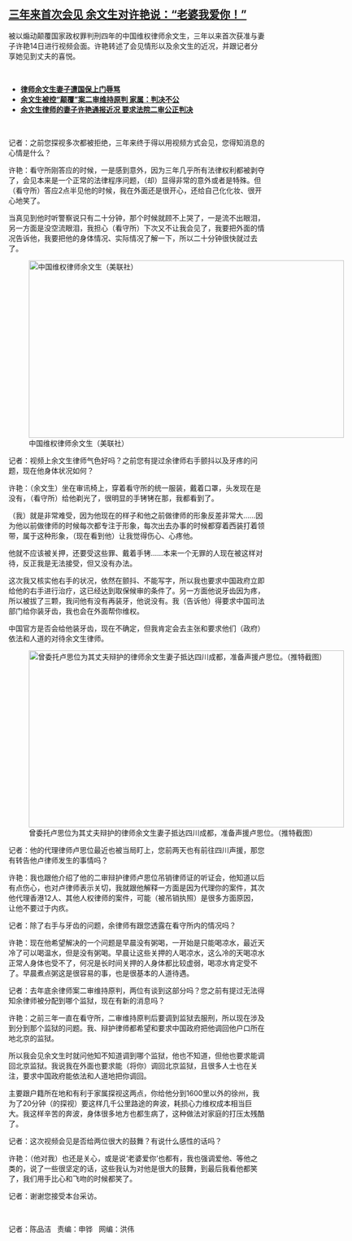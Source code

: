 <!--1610654700000-->
[三年来首次会见    余文生对许艳说：“老婆我爱你！”](https://www.rfa.org/mandarin/yataibaodao/renquanfazhi/cm-01142021105302.html)
------

<p></p><p>被以煽动颠覆国家政权罪判刑四年的中国维权律师余文生，三年以来首次获准与妻子许艳<span>14</span><span><span>日</span></span>进行视频会面。许艳转述了会见情形以及余文生的近况，并跟记者分享她见到丈夫的喜悦。<span></span></p><p><br/></p><ul><li><a href="https://www.rfa.org/mandarin/yataibaodao/renquanfazhi/gf1-01122021065227.html"><strong>律师余文生妻子遭国保上门辱骂</strong></a></li><li><strong><a href="https://www.rfa.org/mandarin/yataibaodao/renquanfazhi/gf2-12282020131415.html">余文生被控“颠覆”案二审维持原判 家属：判决不公</a></strong></li><li><strong><a href="https://www.rfa.org/mandarin/Xinwen/9-12162020123456.html">余文生律师的妻子许艳通报近况 要求法院二审公正判决</a></strong></li></ul><p><br/></p><p><span>记者：之前您探视多次都被拒绝，三年来终于得以用视频方式会见，您得知消息的心情是什么？</span></p><p><span><span>许艳：看守所刚答应的时候，一是感到意外，因为三年几乎所有法律权利都被剥夺了，会见本来是一个正常的法律程序问题，（却）显得非常的意外或者是特殊。但（看守所）答应</span>2点半见他的时候，我在外面还是很开心，还给自己化化妆、很开心地笑了。</span></p><p><span><span>当真见到他时听警察说只有二十</span>分钟，那个时候就顾不上哭了，一是流不出眼泪，另一方面是没空流眼泪，我担心（看守所）下次又不让我会见了，我要把外面的情况告诉他，我要把他的身体情况、实际情况了解一下，所以二十分钟很快就过去了。</span></p><p><span><figure class="image-richtext image-inline captioned" style="width:620px;"><img alt="中国维权律师余文生（美联社）" height="349" src="https://www.rfa.org/mandarin/yataibaodao/renquanfazhi/cm-01142021105302.html/cm0114b.jpg/@@images/c59f59ab-dea8-44a2-a4dd-7ffcafcb52eb.jpeg" title="cm0114b.jpg" width="620"/><figcaption class="image-caption">中国维权律师余文生（美联社）</figcaption><small></small></figure></span></p><p><span>记者：视频上余文生律师气色好吗？之前您有提过余律师右手颤抖以及牙疼的问题，现在他身体状况如何？</span></p><p><span>许艳：（余文生）坐在审讯椅上，穿着看守所的统一服装，戴着口罩，头发现在是没有，（看守所）给他剃光了，很明显的手铐铐在那，我都看到了。</span></p><p><span>（我）就是非常难受，因为他现在的样子和他之前做律师的形象反差非常大……因为他以前做律师的时候每次都专注于形象，每次出去办事的时候都穿着西装打着领带，属于这种形象，（现在看到他）让我觉得伤心、心疼他。</span></p><p><span>他就不应该被关押，还要受这些罪、戴着手铐……本来一个无罪的人现在被这样对待，反正我是无法接受，但又没有办法。</span></p><p><span>这次我又核实他右手的状况，依然在颤抖、不能写字，所以我也要求中国政府立即给他的右手进行治疗，这已经达到取保候审的条件了。另一方面他说牙齿因为疼，所以被拔了三颗，我问他有没有再装牙，他说没有。我（告诉他）得要求中国司法部门给你装牙齿，我也会在外面帮你维权。</span></p><p><span>中国官方是否会给他装牙齿，现在不确定，但我肯定会去主张和要求他们（政府）依法和人道的对待余文生律师。</span></p><p><span><figure class="image-richtext image-inline captioned" style="width:620px;"><img alt="曾委托卢思位为其丈夫辩护的律师余文生妻子抵达四川成都，准备声援卢思位。（推特截图）" height="348" src="https://www.rfa.org/mandarin/yataibaodao/renquanfazhi/cm-01142021105302.html/cm0114.jpg/@@images/0f3449d2-aa78-4c4c-bd23-c9c91505865c.jpeg" title="cm0114.jpg" width="620"/><figcaption class="image-caption">曾委托卢思位为其丈夫辩护的律师余文生妻子抵达四川成都，准备声援卢思位。（推特截图）</figcaption><small></small></figure></span></p><p><span>记者：他的代理律师卢思位最近也被当局盯上，您前两天也有前往四川声援，那您有转告他卢律师发生的事情吗？</span></p><p><span><span>许艳：我也跟他介绍了他的二审辩护律师卢思位吊销律师证的听证会，他知道以后有点伤心，也对卢律师表示关切，我就跟他解释一方面是因为代理你的案件，其次他代理香港</span>12人、其他人权律师的案件，可能（被吊销执照）是很多方面原因，让他不要过于内疚。</span></p><p><span>记者：除了右手与牙齿的问题，余律师有跟您透露在看守所内的情况吗？</span></p><p><span>许艳：现在他希望解决的一个问题是早晨没有粥喝，一开始是只能喝凉水，最近天冷了可以喝温水，但是没有粥喝。早晨让这些关押的人喝凉水，这么冷的天喝凉水正常人身体也受不了，何况是长时间关押的人身体都比较虚弱，喝凉水肯定受不了。早晨煮点粥这是很容易的事，也是很基本的人道待遇。</span></p><p><span>记者：去年底余律师案二审维持原判，两位有谈到这部分吗？您之前有提过无法得知余律师被分配到哪个监狱，现在有新的消息吗？</span></p><p><span>许艳：之前三年一直在看守所，二审维持原判后要调到监狱去服刑，所以现在涉及到分到那个监狱的问题。我、辩护律师都希望和要求中国政府把他调回他户口所在地北京的监狱。</span></p><p><span>所以我会见余文生时就问他知不知道调到哪个监狱，他也不知道，但他也要求能调回北京监狱。我说我在外面也要求能（将你）调回北京监狱，且很多人士也在关注，要求中国政府能依法和人道地把你调回。</span></p><p><span><span>主要跟户籍所在地和有利于家属探视这两点，你给他分到</span>1600里以外的徐州，我为了20分钟（的探视）要这样几千公里路途的奔波，耗损心力维权成本相当巨大。我这样辛苦的奔波，身体很多地方也都生病了，这种做法对家庭的打压太残酷了。</span></p><p><span>记者：这次视频会见是否给两位很大的鼓舞？有说什么感性的话吗？</span></p><p><span>许艳：（他对我）也还是关心，或是说‘老婆爱你’也都有，我也强调爱他、等他之类的，说了一些很坚定的话，这些我认为对他是很大的鼓舞，到最后我看他都笑了，我们用手比心和飞吻的时候都笑了。</span></p><p><span>记者：谢谢您接受本台采访。</span></p><p><br/></p><p><span>记者：陈品洁   责编：申铧   网编：洪伟</span></p>
